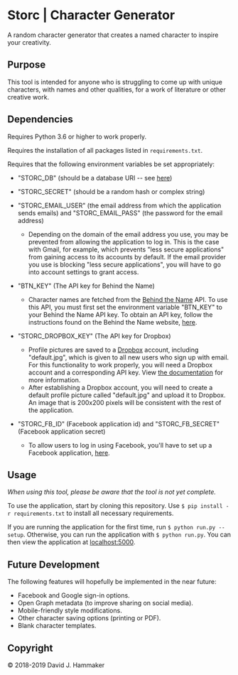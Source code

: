 # Storc | Character Generator

A random character generator that creates a named character to inspire your creativity.

## Purpose

This tool is intended for anyone who is struggling to come up with unique characters, with names and other qualities, for a work of literature or other creative work.

## Dependencies

Requires Python 3.6 or higher to work properly.

Requires the installation of all packages listed in `requirements.txt`.

Requires that the following environment variables be set appropriately:
* "STORC_DB" (should be a database URI -- see [here](http://flask-sqlalchemy.pocoo.org/2.3/quickstart/))
* "STORC_SECRET" (should be a random hash or complex string)


* "STORC_EMAIL_USER" (the email address from which the application sends emails) and "STORC_EMAIL_PASS" (the password for the email address)
    * Depending on the domain of the email address you use, you may be prevented from allowing the application to log in. This is the case with Gmail, for example, which prevents "less secure applications" from gaining access to its accounts by default. If the email provider you use is blocking "less secure applications", you will have to go into account settings to grant access.


* "BTN_KEY" (The API key for Behind the Name)
    * Character names are fetched from the [Behind the Name](https://www.behindthename.com/) API. To use this API, you must first set the environment variable "BTN_KEY" to your Behind the Name API key. To obtain an API key, follow the instructions found on the Behind the Name website, [here](https://www.behindthename.com/api/).


* "STORC_DROPBOX_KEY" (The API key for Dropbox)
    * Profile pictures are saved to a [Dropbox](https://www.dropbox.com) account, including "default.jpg", which is given to all new users who sign up with email. For this functionality to work properly, you will need a Dropbox account and a corresponding API key. View [the documentation](https://dropbox.github.io/dropbox-api-v2-explorer/) for more information.
    * After establishing a Dropbox account, you will need to create a default profile picture called "default.jpg" and upload it to Dropbox. An image that is 200x200 pixels will be consistent with the rest of the application.

    
* "STORC_FB_ID" (Facebook application id) and "STORC_FB_SECRET" (Facebook application secret)
    * To allow users to log in using Facebook, you'll have to set up a Facebook application, [here](https://developers.facebook.com/apps/).

## Usage

_When using this tool, please be aware that the tool is not yet complete._

To use the application, start by cloning this repository. Use `$ pip install -r requirements.txt` to install all necessary requirements.

If you are running the application for the first time, run `$ python run.py --setup`. Otherwise, you can run the application with `$ python run.py`. You can then view the application at [localhost:5000](http://localhost:5000/).

## Future Development

The following features will hopefully be implemented in the near future:
* Facebook and Google sign-in options.
* Open Graph metadata (to improve sharing on social media).
* Mobile-friendly style modifications.
* Other character saving options (printing or PDF).
* Blank character templates.

## Copyright

© 2018-2019 David J. Hammaker
